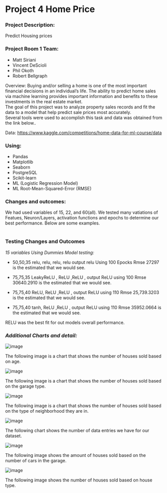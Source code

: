 # Project 4 Home Price

### **Project Description:<br>**
Predict Housing prices

### **Project Room 1 Team:**

- Matt Siriani
- Vincent DeScioli
- Phil  Okoth
- Robert Bellgraph

Overview:
Buying and/or selling a home is one of the most important financial decisions in an individual’s life. The ability to predict home sales via machine learning  provides important information and benefits to these investments in the real estate market.    
The goal of this project was to analyze property sales records and fit the data to a model that help predict sale prices most accurately.  
Several tools were used to accomplish this task and data was obtained from the link below..


Data:  https://www.kaggle.com/competitions/home-data-for-ml-course/data

### **Using:** 
- Pandas 
- Matplotlib
- Seaborn
- PostgreSQL
- Scikit-learn
- ML (Logistic Regression Model)
- ML  Root-Mean-Squared-Error (RMSE) 


### **Changes and outcomes:**
We had used variables of 15, 22, and 60(all). We tested many vatiations of Featues, Neuron/Layers, activation functions and epochs to determine our best performance. Below are some examples. 
<br><br>
### **Testing Changes and Outcomes**
*15 variables Using Dummies Model testing:*

- 50,50,35   relu, relu, relu, relu  output relu Using 100 Epocks 
Rmse   27297   is the estimated that we would see. 

- 75,75,35   LeakyReLU , ReLU ,ReLU , output ReLU using 100 
Rmse  30640.2910   is the estimated that we would see.

- 75,75,40  ReLU, ReLU ,ReLU , output ReLU using 110 
Rmse  25,739.3203  is the estimated that we would see.

- 75,75,40  tanh, ReLU ,ReLU , output ReLU using 110 
Rmse  35952.0664   is the estimated that we would see.

RELU was the best fit for out models overall performance. 

### *Additional Charts and detail:*

![image](https://github.com/rbellgraph1/project_4_home_price/assets/124213934/b2b94591-6953-49b6-b48d-b00f29639f1f)

The following image is a chart that shows the number of houses sold based on age.

![image](https://github.com/rbellgraph1/project_4_home_price/assets/124213934/7f1cb8b5-d2aa-4bbf-993b-83c197b201e2)

The following image is a chart that shows the number of houses sold based on the garage type.

![image](https://github.com/rbellgraph1/project_4_home_price/assets/124213934/c9beeee0-9783-4c91-b246-1bc52efc4e3b)

The following image is a chart that shows the number of houses sold based on the type of neighborhood they are in.

![image](https://github.com/rbellgraph1/project_4_home_price/assets/124213934/8ee96cbb-44c5-48c8-b561-159cb0c39d2a)

The following chart shows the number of data entries we have for our dataset.

![image](https://github.com/rbellgraph1/project_4_home_price/assets/124213934/1ccce762-8f15-4539-a03f-ab6d6d8e7962)

The following image shows the amount of houses sold based on the number of cars in the garage.

![image](https://github.com/rbellgraph1/project_4_home_price/assets/124213934/23516fae-f17d-4163-88b2-233438c9d15f)

The following image shows the number of houses sold based on house type.



